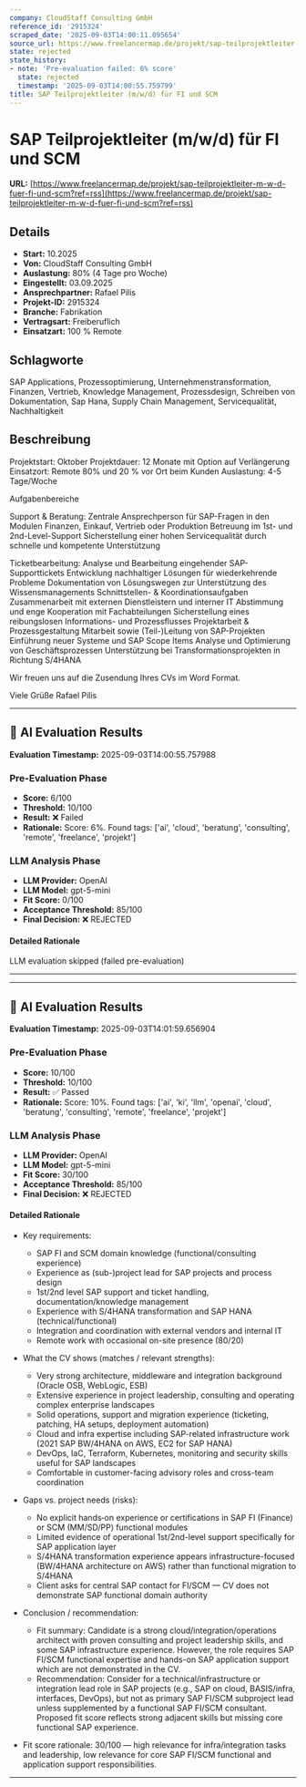 ```yaml
---
company: CloudStaff Consulting GmbH
reference_id: '2915324'
scraped_date: '2025-09-03T14:00:11.095654'
source_url: https://www.freelancermap.de/projekt/sap-teilprojektleiter-m-w-d-fuer-fi-und-scm?ref=rss
state: rejected
state_history:
- note: 'Pre-evaluation failed: 6% score'
  state: rejected
  timestamp: '2025-09-03T14:00:55.759799'
title: SAP Teilprojektleiter (m/w/d) für FI und SCM
---
```



# SAP Teilprojektleiter (m/w/d) für FI und SCM
**URL:** [https://www.freelancermap.de/projekt/sap-teilprojektleiter-m-w-d-fuer-fi-und-scm?ref=rss](https://www.freelancermap.de/projekt/sap-teilprojektleiter-m-w-d-fuer-fi-und-scm?ref=rss)
## Details
- **Start:** 10.2025
- **Von:** CloudStaff Consulting GmbH
- **Auslastung:** 80% (4 Tage pro Woche)
- **Eingestellt:** 03.09.2025
- **Ansprechpartner:** Rafael Pilis
- **Projekt-ID:** 2915324
- **Branche:** Fabrikation
- **Vertragsart:** Freiberuflich
- **Einsatzart:** 100
                                                % Remote

## Schlagworte
SAP Applications, Prozessoptimierung, Unternehmenstransformation, Finanzen, Vertrieb, Knowledge Management, Prozessdesign, Schreiben von Dokumentation, Sap Hana, Supply Chain Management, Servicequalität, Nachhaltigkeit

## Beschreibung
Projektstart: Oktober
Projektdauer: 12 Monate mit Option auf Verlängerung
Einsatzort: Remote 80% und 20 % vor Ort beim Kunden
Auslastung: 4-5 Tage/Woche

Aufgabenbereiche

Support & Beratung:
Zentrale Ansprechperson für SAP-Fragen in den Modulen Finanzen, Einkauf, Vertrieb oder Produktion
Betreuung im 1st- und 2nd-Level-Support
Sicherstellung einer hohen Servicequalität durch schnelle und kompetente Unterstützung

Ticketbearbeitung:
Analyse und Bearbeitung eingehender SAP-Supporttickets
Entwicklung nachhaltiger Lösungen für wiederkehrende Probleme
Dokumentation von Lösungswegen zur Unterstützung des Wissensmanagements
Schnittstellen- & Koordinationsaufgaben
Zusammenarbeit mit externen Dienstleistern und interner IT
Abstimmung und enge Kooperation mit Fachabteilungen
Sicherstellung eines reibungslosen Informations- und Prozessflusses
Projektarbeit & Prozessgestaltung
Mitarbeit sowie (Teil-)Leitung von SAP-Projekten
Einführung neuer Systeme und SAP Scope Items
Analyse und Optimierung von Geschäftsprozessen
Unterstützung bei Transformationsprojekten in Richtung S/4HANA

Wir freuen uns auf die Zusendung Ihres CVs im Word Format.

Viele Grüße
Rafael Pilis

---

## 🤖 AI Evaluation Results

**Evaluation Timestamp:** 2025-09-03T14:00:55.757988

### Pre-Evaluation Phase
- **Score:** 6/100
- **Threshold:** 10/100
- **Result:** ❌ Failed
- **Rationale:** Score: 6%. Found tags: ['ai', 'cloud', 'beratung', 'consulting', 'remote', 'freelance', 'projekt']

### LLM Analysis Phase
- **LLM Provider:** OpenAI
- **LLM Model:** gpt-5-mini
- **Fit Score:** 0/100
- **Acceptance Threshold:** 85/100
- **Final Decision:** ❌ REJECTED

#### Detailed Rationale
LLM evaluation skipped (failed pre-evaluation)

---


---

## 🤖 AI Evaluation Results

**Evaluation Timestamp:** 2025-09-03T14:01:59.656904

### Pre-Evaluation Phase
- **Score:** 10/100
- **Threshold:** 10/100
- **Result:** ✅ Passed
- **Rationale:** Score: 10%. Found tags: ['ai', 'ki', 'llm', 'openai', 'cloud', 'beratung', 'consulting', 'remote', 'freelance', 'projekt']

### LLM Analysis Phase
- **LLM Provider:** OpenAI
- **LLM Model:** gpt-5-mini
- **Fit Score:** 30/100
- **Acceptance Threshold:** 85/100
- **Final Decision:** ❌ REJECTED

#### Detailed Rationale
- Key requirements:
  - SAP FI and SCM domain knowledge (functional/consulting experience)
  - Experience as (sub-)project lead for SAP projects and process design
  - 1st/2nd level SAP support and ticket handling, documentation/knowledge management
  - Experience with S/4HANA transformation and SAP HANA (technical/functional)
  - Integration and coordination with external vendors and internal IT
  - Remote work with occasional on-site presence (80/20)

- What the CV shows (matches / relevant strengths):
  - Very strong architecture, middleware and integration background (Oracle OSB, WebLogic, ESB)
  - Extensive experience in project leadership, consulting and operating complex enterprise landscapes
  - Solid operations, support and migration experience (ticketing, patching, HA setups, deployment automation)
  - Cloud and infra expertise including SAP-related infrastructure work (2021 SAP BW/4HANA on AWS, EC2 for SAP HANA)
  - DevOps, IaC, Terraform, Kubernetes, monitoring and security skills useful for SAP landscapes
  - Comfortable in customer-facing advisory roles and cross-team coordination

- Gaps vs. project needs (risks):
  - No explicit hands‑on experience or certifications in SAP FI (Finance) or SCM (MM/SD/PP) functional modules
  - Limited evidence of operational 1st/2nd-level support specifically for SAP application layer
  - S/4HANA transformation experience appears infrastructure-focused (BW/4HANA architecture on AWS) rather than functional migration to S/4HANA
  - Client asks for central SAP contact for FI/SCM — CV does not demonstrate SAP functional domain authority

- Conclusion / recommendation:
  - Fit summary: Candidate is a strong cloud/integration/operations architect with proven consulting and project leadership skills, and some SAP infrastructure experience. However, the role requires SAP FI/SCM functional expertise and hands-on SAP application support which are not demonstrated in the CV.
  - Recommendation: Consider for a technical/infrastructure or integration lead role in SAP projects (e.g., SAP on cloud, BASIS/infra, interfaces, DevOps), but not as primary SAP FI/SCM subproject lead unless supplemented by a functional SAP FI/SCM consultant. Proposed fit score reflects strong adjacent skills but missing core functional SAP experience.

- Fit score rationale: 30/100 — high relevance for infra/integration tasks and leadership, low relevance for core SAP FI/SCM functional and application support responsibilities.

---
